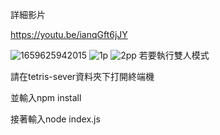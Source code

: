 詳細影片

https://youtu.be/ianqGft6jJY


![1659625942015](https://user-images.githubusercontent.com/109274108/183048503-866cbeb8-6caf-4837-b128-82f67203a7a6.jpg)
![1p](https://user-images.githubusercontent.com/109274108/183048517-11d8e81c-6aac-45ed-a53c-0e6d8e43e8e4.png)
![2pp](https://user-images.githubusercontent.com/109274108/183048635-8aa14783-41ce-4aca-aefc-38eef43d796b.png)
若要執行雙人模式

請在tetris-sever資料夾下打開終端機

並輸入npm install

接著輸入node index.js

